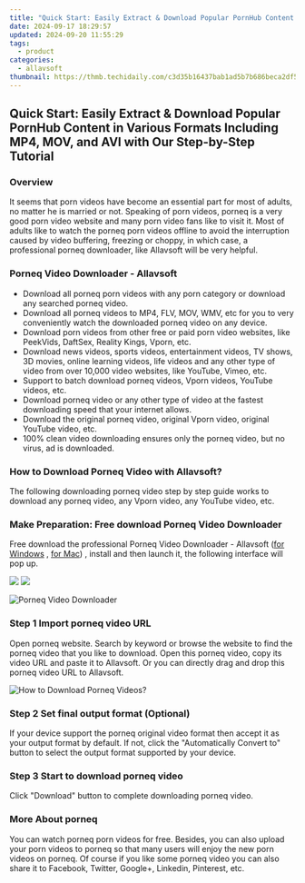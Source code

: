 ```yaml
---
title: "Quick Start: Easily Extract & Download Popular PornHub Content in Various Formats Including MP4, MOV, and AVI with Our Step-by-Step Tutorial"
date: 2024-09-17 18:29:57
updated: 2024-09-20 11:55:29
tags:
  - product
categories:
  - allavsoft
thumbnail: https://thmb.techidaily.com/c3d35b16437bab1ad5b7b686beca2df570e5510e7d66b97529a73f9cf277751a.jpg
---
```


## Quick Start: Easily Extract & Download Popular PornHub Content in Various Formats Including MP4, MOV, and AVI with Our Step-by-Step Tutorial

### Overview

It seems that porn videos have become an essential part for most of adults, no matter he is married or not. Speaking of porn videos, porneq is a very good porn video website and many porn video fans like to visit it. Most of adults like to watch the porneq porn videos offline to avoid the interruption caused by video buffering, freezing or choppy, in which case, a professional porneq downloader, like Allavsoft will be very helpful.

### Porneq Video Downloader - Allavsoft

* Download all porneq porn videos with any porn category or download any searched porneq video.
* Download all porneq videos to MP4, FLV, MOV, WMV, etc for you to very conveniently watch the downloaded porneq video on any device.
* Download porn videos from other free or paid porn video websites, like PeekVids, DaftSex, Reality Kings, Vporn, etc.
* Download news videos, sports videos, entertainment videos, TV shows, 3D movies, online learning videos, life videos and any other type of video from over 10,000 video websites, like YouTube, Vimeo, etc.
* Support to batch download porneq videos, Vporn videos, YouTube videos, etc.
* Download porneq video or any other type of video at the fastest downloading speed that your internet allows.
* Download the original porneq video, original Vporn video, original YouTube video, etc.
* 100% clean video downloading ensures only the porneq video, but no virus, ad is downloaded.

### How to Download Porneq Video with Allavsoft?

The following downloading porneq video step by step guide works to download any porneq video, any Vporn video, any YouTube video, etc.

### Make Preparation: Free download Porneq Video Downloader

Free download the professional Porneq Video Downloader - Allavsoft ([for Windows](https://tools.techidaily.com/allavsoft/products/) , [for Mac](https://tools.techidaily.com/allavsoft/products/)) , install and then launch it, the following interface will pop up.

[![](https://www.allavsoft.com/how-to/../images/how-to/free-download-win.jpg)](https://tools.techidaily.com/allavsoft/products/) [![](https://www.allavsoft.com/how-to/../images/how-to/free-download-mac.jpg)](https://tools.techidaily.com/allavsoft/products/)

![Porneq Video Downloader](https://www.allavsoft.com/how-to/../images/allavsoft/screen-shot-600.jpg)

### Step 1 Import porneq video URL

Open porneq website. Search by keyword or browse the website to find the porneq video that you like to download. Open this porneq video, copy its video URL and paste it to Allavsoft. Or you can directly drag and drop this porneq video URL to Allavsoft.

![How to Download Porneq Videos?](https://www.allavsoft.com/how-to/../images/how-to/download-rtmp-video/download-rtmp-video.jpg)

### Step 2 Set final output format (Optional)

If your device support the porneq original video format then accept it as your output format by default. If not, click the "Automatically Convert to" button to select the output format supported by your device.

### Step 3 Start to download porneq video

Click "Download" button to complete downloading porneq video.

### More About porneq

You can watch porneq porn videos for free. Besides, you can also upload your porn videos to porneq so that many users will enjoy the new porn videos on porneq. Of course if you like some porneq video you can also share it to Facebook, Twitter, Google+, Linkedin, Pinterest, etc.

<ins class="adsbygoogle"
     style="display:block"
     data-ad-format="autorelaxed"
     data-ad-client="ca-pub-7571918770474297"
     data-ad-slot="1223367746"></ins>



<ins class="adsbygoogle"
     style="display:block"
     data-ad-client="ca-pub-7571918770474297"
     data-ad-slot="8358498916"
     data-ad-format="auto"
     data-full-width-responsive="true"></ins>
